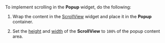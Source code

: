 To implement scrolling in the **Popup** widget, do the following:

1. Wrap the content in the [ScrollView][0] widget and place it in the **Popup** container.

2. Set the [height][1] and [width][2] of the **ScrollView** to `100%` of the popup content area.

[0]: https://js.devexpress.com/Documentation/ApiReference/UI_Widgets/dxScrollView/
[1]: https://js.devexpress.com/Documentation/ApiReference/UI_Widgets/dxScrollView/Configuration/#height
[2]: https://js.devexpress.com//Documentation/ApiReference/UI_Widgets/dxScrollView/Configuration/#width